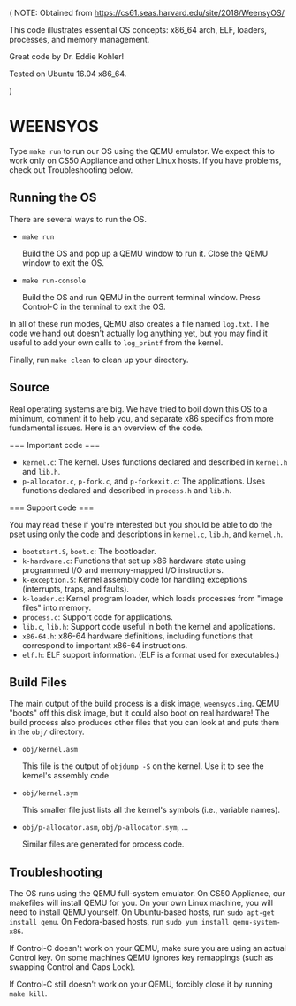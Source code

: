 (
NOTE:
Obtained from https://cs61.seas.harvard.edu/site/2018/WeensyOS/

This code illustrates essential OS concepts: x86_64 arch, ELF, loaders, processes, and memory management. 

Great code by Dr. Eddie Kohler! 

Tested on Ubuntu 16.04 x86_64.

)

WEENSYOS
========

Type `make run` to run our OS using the QEMU emulator. We expect this
to work only on CS50 Appliance and other Linux hosts. If you have
problems, check out Troubleshooting below.

Running the OS
--------------

There are several ways to run the OS.

*   `make run`

    Build the OS and pop up a QEMU window to run it. Close the QEMU
    window to exit the OS.

*   `make run-console`

    Build the OS and run QEMU in the current terminal window. Press
    Control-C in the terminal to exit the OS.

In all of these run modes, QEMU also creates a file named `log.txt`.
The code we hand out doesn't actually log anything yet, but you may
find it useful to add your own calls to `log_printf` from the kernel.

Finally, run `make clean` to clean up your directory.

Source
------

Real operating systems are big. We have tried to boil down this OS to
a minimum, comment it to help you, and separate x86 specifics from
more fundamental issues. Here is an overview of the code.

=== Important code ===

*   `kernel.c`: The kernel. Uses functions declared and described in
    `kernel.h` and `lib.h`.
*   `p-allocator.c`, `p-fork.c`, and `p-forkexit.c`: The applications.
    Uses functions declared and described in `process.h` and `lib.h`.

=== Support code ===

You may read these if you're interested but you should be able to do
the pset using only the code and descriptions in `kernel.c`, `lib.h`,
and `kernel.h`.

*   `bootstart.S`, `boot.c`: The bootloader.
*   `k-hardware.c`: Functions that set up x86 hardware state using
    programmed I/O and memory-mapped I/O instructions.
*   `k-exception.S`: Kernel assembly code for handling exceptions
    (interrupts, traps, and faults).
*   `k-loader.c`: Kernel program loader, which loads processes from
    "image files" into memory.
*   `process.c`: Support code for applications.
*   `lib.c`, `lib.h`: Support code useful in both the kernel and
    applications.
*   `x86-64.h`: x86-64 hardware definitions, including functions that
    correspond to important x86-64 instructions.
*   `elf.h`: ELF support information. (ELF is a format used for
    executables.)

Build Files
-----------

The main output of the build process is a disk image, `weensyos.img`.
QEMU "boots" off this disk image, but it could also boot on real
hardware! The build process also produces other files that you can
look at and puts them in the `obj/` directory.

*   `obj/kernel.asm`

    This file is the output of `objdump -S` on the kernel. Use it to see
    the kernel's assembly code.

*   `obj/kernel.sym`

    This smaller file just lists all the kernel's symbols (i.e.,
    variable names).

*   `obj/p-allocator.asm`, `obj/p-allocator.sym`, ...

    Similar files are generated for process code.

Troubleshooting
---------------

The OS runs using the QEMU full-system emulator. On CS50 Appliance,
our makefiles will install QEMU for you. On your own Linux machine,
you will need to install QEMU yourself. On Ubuntu-based hosts, run
`sudo apt-get install qemu`. On Fedora-based hosts, run `sudo yum
install qemu-system-x86`.

If Control-C doesn't work on your QEMU, make sure you are using an
actual Control key. On some machines QEMU ignores key remappings (such
as swapping Control and Caps Lock).

If Control-C still doesn't work on your QEMU, forcibly close it by
running `make kill`.
